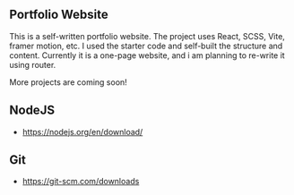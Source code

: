 ## Portfolio Website

This is a self-written portfolio website. The project uses React, SCSS, Vite, framer motion, etc. I used the starter code and self-built the structure and content. Currently it is a one-page website, and i am planning to re-write it using router.

More projects are coming soon!

## NodeJS

- https://nodejs.org/en/download/

## Git

- https://git-scm.com/downloads
